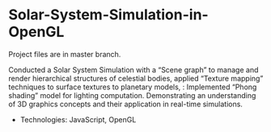 # Solar-System-Simulation-in-OpenGL
Project files are in master branch.

Conducted a Solar System Simulation with a “Scene graph” to manage and render hierarchical
structures of celestial bodies, applied “Texture mapping” techniques to surface textures to
planetary models, : Implemented “Phong shading” model for lighting computation.
Demonstrating an understanding of 3D graphics concepts and their application in real-time
simulations.
- Technologies: JavaScript, OpenGL
